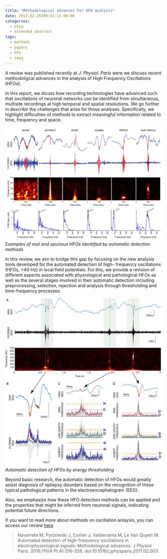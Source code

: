```yaml
---
title: "Methodological advances for HFO analysis"
date: 2017-02-26T09:41:11-08:00
categories:
  - blog
  - extended abstract
tags:
  - methods
  - papers
  - hfo
  - ieeg
---
```


A review was published recently at *J. Physiol. Paris* were we discuss recent methodoligcal advances in the analysis of High Frequency Oscillations (HFOs).

In this report, we dicuss how  recording technologies have advanced such that oscillations of neuronal networks can be identified from simultaneous, multisite recordings at high temporal and spatial resolutions. We go further in describir the challenges that arise for those analyses. Specifically, we highlight difficulties of methods to extract meaningful information related to time, frequency and space.

![Example of HFO detections](\assets\post_pictures\p20170226_hfoMethods_detections.png "Example of HFO detections")
*Examples of real and spurious HFOs identified by automatic detection methods*

In this review, we aim to bridge this gap by focusing on the new analysis tools developed for the automated detection of high- frequency oscillations (HFOs, >40 Hz) in local field potentials. For this, we provide a revision of different aspects associated with physiological and pathological HFOs as well as the several stages involved in their automatic detection including preprocessing, selection, rejection and analysis through thresholding and time-frequency processes. 


![Energy thresholding for HFO detection](\assets\post_pictures\p20170226_hfoMethods_thresholding.png "hfoMethods_thresholding")
*Automatic detection of HFOs by energy thresholding*

Beyond basic research, the automatic detection of HFOs would greatly assist diagnosis of epilepsy disorders based on the recognition of these typical pathological patterns in the electroencephalogram (EEG). 

Also, we emphasize how these HFO detection methods can be applied and the properties that might be inferred from neuronal signals, indicating potential future directions.

If you want to read more about methods on oscillation anlaysis, you can access our review [here](https://www.sciencedirect.com/science/article/pii/S0928425717300074?via%3Dihub)

> Navarrete M, Pyrzowski J, Corlier J, Valderrama M, Le Van Quyen M. Automated detection of high-frequency oscillations in electrophysiological signals: Methodological advances. J Physiol Paris. 2016;110(4 Pt A):316-326. doi:10.1016/j.jphysparis.2017.02.003


